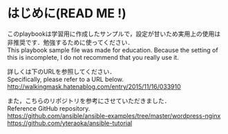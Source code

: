 # はじめに(READ ME !)
このplaybookは学習用に作成したサンプルで，設定が甘いため実用上の使用は非推奨です．勉強するために使ってください．  
This playbook sample file was made for education. Because the setting of this is incomplete, I do not recommend that you really use it.  

詳しくは下のURLを参照してください．  
Specifically, please refer to a URL below.  
<http://walkingmask.hatenablog.com/entry/2015/11/16/033910>  

また，こちらのリポジトリを参考にさせていただきました．  
Reference GitHub repository.  
<https://github.com/ansible/ansible-examples/tree/master/wordpress-nginx>  
<https://github.com/yteraoka/ansible-tutorial>  
